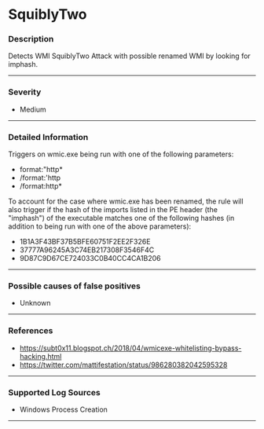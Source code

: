 # SquiblyTwo
### Description

Detects WMI SquiblyTwo Attack with possible renamed WMI by looking for imphash.

-------------------
### Severity

- Medium

-------------------

### Detailed Information

Triggers on wmic.exe being run with one of the following parameters:
  - format:\"http*
  - /format:'http
  - /format:http*

To account for the case where wmic.exe has been renamed, the rule will also trigger if the hash of the imports listed in the PE header (the "imphash") of the executable matches one of the following hashes (in addition to being run with one of the above parameters):

  - 1B1A3F43BF37B5BFE60751F2EE2F326E
  - 37777A96245A3C74EB217308F3546F4C
  - 9D87C9D67CE724033C0B40CC4CA1B206

-------------------

### Possible causes of false positives

- Unknown

-------------------
### References

- https://subt0x11.blogspot.ch/2018/04/wmicexe-whitelisting-bypass-hacking.html
- https://twitter.com/mattifestation/status/986280382042595328

-------------------
### Supported Log Sources

- Windows Process Creation

-------------------
